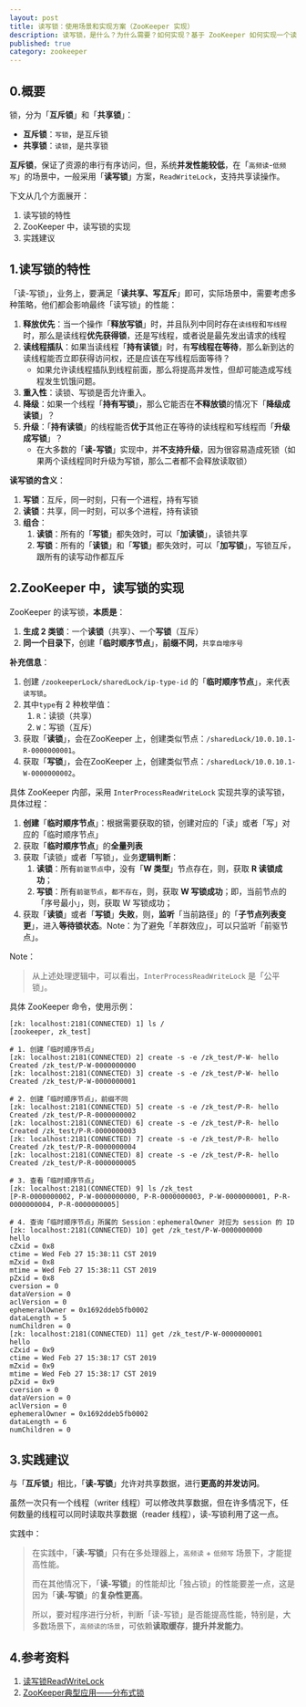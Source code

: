```yaml
---
layout: post
title: 读写锁：使用场景和实现方案（ZooKeeper 实现）
description: 读写锁，是什么？为什么需要？如何实现？基于 ZooKeeper 如何实现一个读写锁？
published: true
category: zookeeper
---
```


## 0.概要

锁，分为「**互斥锁**」和「**共享锁**」：

* **互斥锁**：`写锁`，是互斥锁
* **共享锁**：`读锁`，是共享锁

**互斥锁**，保证了资源的串行有序访问，但，系统**并发性能较低**，在「`高频读`-`低频写`」的场景中，一般采用「**读写锁**」方案，`ReadWriteLock`，支持共享读操作。

下文从几个方面展开：

1. 读写锁的特性 
1. ZooKeeper 中，读写锁的实现
1. 实践建议

## 1.读写锁的特性

「读-写锁」，业务上，要满足「**读共享、写互斥**」即可，实际场景中，需要考虑多种策略，他们都会影响最终「读写锁」的性能：

1. **释放优先**：当一个操作「**释放写锁**」时，并且队列中同时存在`读线程`和`写线程`时，那么是读线程**优先获得锁**，还是写线程，或者说是最先发出请求的线程
1. **读线程插队**：如果当读线程「**持有读锁**」时，有**写线程在等待**，那么新到达的读线程能否立即获得访问权，还是应该在写线程后面等待？
	* 如果允许读线程插队到线程前面，那么将提高并发性，但却可能造成写线程发生饥饿问题。
1. **重入性**：读锁、写锁是否允许重入。
1. **降级**：如果一个线程「**持有写锁**」，那么它能否在**不释放锁**的情况下「**降级成读锁**」？
1. **升级**：「**持有读锁**」的线程能否**优于**其他正在等待的读线程和写线程而「**升级成写锁**」？
	* 在大多数的「**读-写锁**」实现中，并**不支持升级**，因为很容易造成死锁（如果两个读线程同时升级为写锁，那么二者都不会释放读取锁） 

**读写锁的含义**：

1. **写锁**：互斥，同一时刻，只有一个进程，持有写锁
1. **读锁**：共享，同一时刻，可以多个进程，持有读锁
1. **组合**：
	1. **读锁**：所有的「**写锁**」都失效时，可以「**加读锁**」，读锁共享
	1. **写锁**：所有的「**读锁**」和「**写锁**」都失效时，可以「**加写锁**」，写锁互斥，跟所有的读写动作都互斥


## 2.ZooKeeper 中，读写锁的实现

ZooKeeper 的读写锁，**本质是**：

1. **生成 2 类锁**：一个**读锁**（共享）、一个**写锁**（互斥）
1. **同一个目录下**，创建「**临时顺序节点**」，**前缀不同**，`共享自增序号`

**补充信息**：

1. 创建 `/zookeeperLock/sharedLock/ip-type-id` 的「**临时顺序节点**」，来代表`读写锁`。
1. 其中`type`有 2 种枚举值：
	1. `R`：读锁（共享）
	1. `W`：写锁（互斥）
1. 获取「**读锁**」，会在ZooKeeper 上，创建类似节点：`/sharedLock/10.0.10.1-R-0000000001`。
1. 获取「**写锁**」，会在ZooKeeper 上，创建类似节点：`/sharedLock/10.0.10.1-W-0000000002`。 

具体 ZooKeeper 内部，采用 `InterProcessReadWriteLock` 实现共享的读写锁，具体过程：

1. **创建**「**临时顺序节点**」：根据需要获取的锁，创建对应的「读」或者「写」对应的「临时顺序节点」
1. 获取「**临时顺序节点**」的**全量列表**
1. 获取「读锁」或者「写锁」，业务**逻辑判断**：
	1. **读锁**：所有`前驱节点`中，没有「**W 类型**」节点存在，则，获取 **R 读锁成功**；
	1. **写锁**：所有`前驱节点`，`都不存在`，则，获取 **W 写锁成功**；即，当前节点的「序号最小」，则，获取 W 写锁成功；
1. 获取「**读锁**」或者「**写锁**」**失败**，则，**监听**「当前路径」的「**子节点列表变更**」，进入**等待锁状态**。Note：为了避免「羊群效应」，可以只监听「前驱节点」。

Note：

> 从上述处理逻辑中，可以看出，`InterProcessReadWriteLock` 是「公平锁」。

具体 ZooKeeper 命令，使用示例：

```
[zk: localhost:2181(CONNECTED) 1] ls /
[zookeeper, zk_test]
​
# 1. 创建「临时顺序节点」
[zk: localhost:2181(CONNECTED) 2] create -s -e /zk_test/P-W- hello
Created /zk_test/P-W-0000000000
[zk: localhost:2181(CONNECTED) 3] create -s -e /zk_test/P-W- hello
Created /zk_test/P-W-0000000001
​
# 2. 创建「临时顺序节点」，前缀不同
[zk: localhost:2181(CONNECTED) 5] create -s -e /zk_test/P-R- hello
Created /zk_test/P-R-0000000002
[zk: localhost:2181(CONNECTED) 6] create -s -e /zk_test/P-R- hello
Created /zk_test/P-R-0000000003
[zk: localhost:2181(CONNECTED) 7] create -s -e /zk_test/P-R- hello
Created /zk_test/P-R-0000000004
[zk: localhost:2181(CONNECTED) 8] create -s -e /zk_test/P-R- hello
Created /zk_test/P-R-0000000005
​
# 3. 查看「临时顺序节点」
[zk: localhost:2181(CONNECTED) 9] ls /zk_test
[P-R-0000000002, P-W-0000000000, P-R-0000000003, P-W-0000000001, P-R-0000000004, P-R-0000000005]
​
# 4. 查询「临时顺序节点」所属的 Session：ephemeralOwner 对应为 session 的 ID
[zk: localhost:2181(CONNECTED) 10] get /zk_test/P-W-0000000000
hello
cZxid = 0x8
ctime = Wed Feb 27 15:38:11 CST 2019
mZxid = 0x8
mtime = Wed Feb 27 15:38:11 CST 2019
pZxid = 0x8
cversion = 0
dataVersion = 0
aclVersion = 0
ephemeralOwner = 0x1692ddeb5fb0002
dataLength = 5
numChildren = 0
[zk: localhost:2181(CONNECTED) 11] get /zk_test/P-W-0000000001
hello
cZxid = 0x9
ctime = Wed Feb 27 15:38:17 CST 2019
mZxid = 0x9
mtime = Wed Feb 27 15:38:17 CST 2019
pZxid = 0x9
cversion = 0
dataVersion = 0
aclVersion = 0
ephemeralOwner = 0x1692ddeb5fb0002
dataLength = 6
numChildren = 0
```

## 3.实践建议

与「**互斥锁**」相比，「**读-写锁**」允许对共享数据，进行**更高的并发访问**。

虽然一次只有一个线程（writer 线程）可以修改共享数据，但在许多情况下，任何数量的线程可以同时读取共享数据（reader 线程），读-写锁利用了这一点。

实践中：

> 在实践中，「**读-写锁**」只有在多处理器上，`高频读` + `低频写` 场景下，才能提高性能。 
> 
> 而在其他情况下，「**读-写锁**」的性能却比「独占锁」的性能要差一点，这是因为「**读-写锁**」的**复杂性更高**。
> 
> 所以，要对程序进行分析，判断「读-写锁」是否能提高性能，特别是，大多数场景下，`高频读的场景`，可依赖**读取缓存**，**提升并发能力**。

## 4.参考资料

1. [读写锁ReadWriteLock](https://blog.csdn.net/jinggod/article/details/78526066)
1. [ZooKeeper典型应用——分布式锁](https://blog.csdn.net/lemon89/article/details/76268820)








[NingG]:    http://ningg.github.com  "NingG"
[从Paxos到Zookeeper分布式一致性原理与实践]:	https://book.douban.com/subject/26292004/
[ZooKeeper-Distributed Process Coordination]:    http://shop.oreilly.com/product/0636920028901.do
[ZooKeeper Administrator's Guide-A Guide to Deployment and Administration]:	http://zookeeper.apache.org/doc/trunk/zookeeperAdmin.html
[TaoKeeper]:	https://github.com/alibaba/taokeeper	"ZooKeeper-Monitor"








